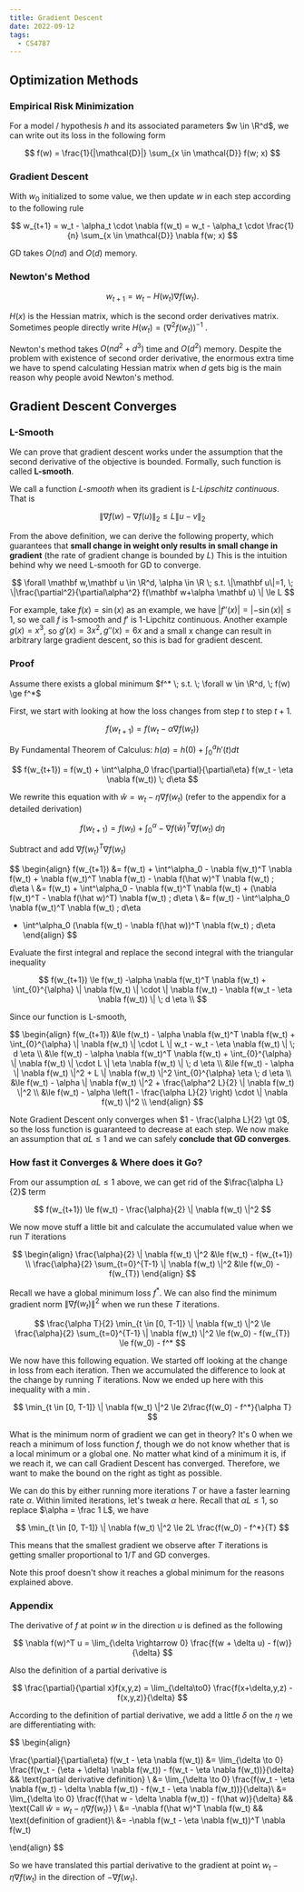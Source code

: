 ```yaml
---
title: Gradient Descent
date: 2022-09-12
tags:
  - CS4787
---
```


## Optimization Methods

### Empirical Risk Minimization

For a model / hypothesis $h$ and its associated parameters $w \in \R^d$, we can write out its loss in the following form

$$
f(w) = \frac{1}{|\mathcal{D}|} \sum_{x \in \mathcal{D}} f(w; x)
$$

### Gradient Descent

With $w_0$ initialized to some value, we then update $w$ in each step according to the following rule

$$
w_{t+1} = w_t - \alpha_t \cdot \nabla f(w_t) = w_t - \alpha_t \cdot \frac{1}{n} \sum_{x \in \mathcal{D}} \nabla f(w; x)
$$

GD takes $O(nd)$ and $O(d)$ memory.

### Newton's Method

$$
w_{t+1} = w_t -  H(w_t) \nabla f(w_t).
$$

$H(x)$ is the Hessian matrix, which is the second order derivatives matrix. Sometimes people directly write $H(w_t) = \left( \nabla^2 f(w_t) \right)^{-1}$ .

Newton's method takes $O(nd^2 + d^3)$ time and $O(d^2)$ memory. Despite the problem with existence of second order derivative, the enormous extra time we have to spend calculating Hessian matrix when $d$ gets big is the main reason why people avoid Newton's method.

## Gradient Descent Converges

### L-Smooth

We can prove that gradient descent works under the assumption that the second derivative of the objective is bounded. Formally, such function is called **L-smooth**.

We call a function _L-smooth_ when its gradient is _L-Lipschitz continuous_. That is

$$
\| \nabla f(w) - \nabla f(u) \|_2 \le L \| u-v \|_2
$$

From the above definition, we can derive the following property, which guarantees that **small change in weight only results in small change in gradient** (the rate of gradient change is bounded by $L$) This is the intuition behind why we need L-smooth for GD to converge.

$$
\forall \mathbf w,\mathbf u \in \R^d, \alpha \in \R \; s.t. \|\mathbf u\|=1, \; \|\frac{\partial^2}{\partial\alpha^2} f(\mathbf w+\alpha \mathbf u) \| \le L
$$

For example, take $f(x) = \sin(x)$ as an example, we have $|f''(x)| = |-\sin(x)| \le 1$, so we call $f$ is 1-smooth and $f'$ is 1-Lipchitz continuous. Another example $g(x) = x^3$, so $g'(x) = 3x^2, g''(x) = 6x$ and a small x change can result in arbitrary large gradient descent, so this is bad for gradient descent.

### Proof

Assume there exists a global minimum $f^* \; s.t. \; \forall w \in \R^d, \; f(w) \ge f^*$

First, we start with looking at how the loss changes from step $t$ to step $t+1$.

$$
f(w_{t+1}) = f(w_t - \alpha \nabla f(w_t))
$$

By Fundamental Theorem of Calculus: $h(a) = h(0) + \int^a_0 h'(t) dt$

$$
f(w_{t+1}) = f(w_t) + \int^\alpha_0 \frac{\partial}{\partial\eta} f(w_t - \eta \nabla f(w_t)) \; d\eta
$$

We rewrite this equation with $\hat w = w_t - \eta \nabla f(w_t)$ (refer to the appendix for a detailed derivation)

$$
f(w_{t+1}) = f(w_t) + \int^\alpha_0 -\nabla f(\hat w)^T \nabla f(w_t) \; d\eta
$$

Subtract and add $\nabla f(w_t)^T \nabla f(w_t)$

$$
\begin{align}
f(w_{t+1}) &= f(w_t) + \int^\alpha_0 - \nabla f(w_t)^T \nabla f(w_t) +  \nabla f(w_t)^T \nabla f(w_t) - \nabla f(\hat w)^T \nabla f(w_t) \; d\eta  \\
&= f(w_t) + \int^\alpha_0 - \nabla f(w_t)^T \nabla f(w_t) +  (\nabla f(w_t)^T - \nabla f(\hat w)^T)  \nabla f(w_t) \; d\eta \\
&= f(w_t) - \int^\alpha_0 \nabla f(w_t)^T \nabla f(w_t) \; d\eta
 + \int^\alpha_0  (\nabla f(w_t) - \nabla f(\hat w))^T  \nabla f(w_t) \; d\eta
\end{align}
$$

Evaluate the first integral and replace the second integral with the triangular inequality

$$
f(w_{t+1}) \le f(w_t) -\alpha \nabla f(w_t)^T \nabla f(w_t) + \int_{0}^{\alpha} \| \nabla f(w_t) \| \cdot \| \nabla f(w_t) - \nabla f(w_t - \eta \nabla f(w_t)) \| \; d \eta \\
$$

Since our function is L-smooth,

$$
\begin{align}
f(w_{t+1}) &\le f(w_t) - \alpha \nabla f(w_t)^T \nabla f(w_t) + \int_{0}^{\alpha} \| \nabla f(w_t) \| \cdot L \| w_t - w_t - \eta \nabla f(w_t) \| \; d \eta \\
&\le f(w_t) - \alpha \nabla f(w_t)^T \nabla f(w_t) + \int_{0}^{\alpha} \| \nabla f(w_t) \| \cdot L \| \eta \nabla f(w_t) \| \; d \eta \\
&\le f(w_t) - \alpha \| \nabla f(w_t) \|^2 + L \| \nabla f(w_t) \|^2 \int_{0}^{\alpha} \eta \; d \eta \\
&\le f(w_t) - \alpha \| \nabla f(w_t) \|^2 + \frac{\alpha^2 L}{2} \| \nabla f(w_t) \|^2 \\
&\le f(w_t) - \alpha \left(1 - \frac{\alpha L}{2}  \right) \cdot \| \nabla f(w_t) \|^2 \\
\end{align}
$$

Note Gradient Descent only converges when $1 - \frac{\alpha L}{2} \gt 0$, so the loss function is guaranteed to decrease at each step. We now make an assumption that $\alpha L \le 1$ and we can safely **conclude that GD converges**.

### How fast it Converges & Where does it Go?

From our assumption $\alpha L \le 1$ above, we can get rid of the $\frac{\alpha L}{2}$ term

$$
f(w_{t+1}) \le f(w_t) - \frac{\alpha}{2} \| \nabla f(w_t) \|^2
$$

We now move stuff a little bit and calculate the accumulated value when we run $T$ iterations

$$
\begin{align}
\frac{\alpha}{2} \| \nabla f(w_t) \|^2  &\le f(w_t) - f(w_{t+1}) \\
\frac{\alpha}{2} \sum_{t=0}^{T-1} \| \nabla f(w_t) \|^2 &\le f(w_0) - f(w_{T})
\end{align}
$$

Recall we have a global minimum loss $f^*$. We can also find the minimum gradient norm $\| \nabla f(w_t) \|^2$ when we run these $T$ iterations.

$$
\frac{\alpha T}{2} \min_{t \in [0, T-1]} \| \nabla f(w_t) \|^2
\le \frac{\alpha}{2} \sum_{t=0}^{T-1} \| \nabla f(w_t) \|^2
\le f(w_0) - f(w_{T})
\le f(w_0) - f^*
$$

We now have this following equation. We started off looking at the change in loss from each iteration. Then we accumulated the difference to look at the change by running $T$ iterations. Now we ended up here with this inequality with a $\min$.

$$
\min_{t \in [0, T-1]} \| \nabla f(w_t) \|^2  \le 2\frac{f(w_0) - f^*}{\alpha T}
$$

What is the minimum norm of gradient we can get in theory? It's 0 when we reach a minimum of loss function $f$, though we do not know whether that is a local minimum or a global one. No matter what kind of a minimum it is, if we reach it, we can call Gradient Descent has converged. Therefore, we want to make the bound on the right as tight as possible.

We can do this by either running more iterations $T$ or have a faster learning rate $\alpha$. Within limited iterations, let's tweak $\alpha$ here. Recall that $\alpha L \le 1$, so replace $\alpha = \frac 1  L$, we have

$$
\min_{t \in [0, T-1]} \| \nabla f(w_t) \|^2  \le 2L \frac{f(w_0) - f^*}{T}
$$

This means that the smallest gradient we observe after $T$ iterations is getting smaller proportional to $1/T$ and GD converges.

Note this proof doesn't show it reaches a global minimum for the reasons explained above.

### Appendix

The derivative of $f$ at point $w$ in the direction $u$ is defined as the following

$$
\nabla f(w)^T u = \lim_{\delta \rightarrow 0} \frac{f(w + \delta u) - f(w)}{\delta}
$$

Also the definition of a partial derivative is

$$
\frac{\partial}{\partial x}f(x,y,z) = \lim_{\delta\to0} \frac{f(x+\delta,y,z) - f(x,y,z)}{\delta}
$$

According to the definition of partial derivative, we add a little $\delta$ on the $\eta$ we are differentiating with:

$$
\begin{align}

\frac{\partial}{\partial\eta} f(w_t - \eta \nabla f(w_t))
&= \lim_{\delta \to 0} \frac{f(w_t - (\eta + \delta) \nabla f(w_t)) - f(w_t - \eta \nabla f(w_t))}{\delta} && \text{partial derivative definition} \\
&= \lim_{\delta \to 0} \frac{f(w_t - \eta \nabla f(w_t) - \delta \nabla f(w_t)) - f(w_t - \eta \nabla f(w_t))}{\delta}\\
&= \lim_{\delta \to 0} \frac{f(\hat w - \delta \nabla f(w_t)) - f(\hat w)}{\delta} && \text{Call $\hat w = w_t - \eta \nabla f(w_t)$} \\
&= -\nabla f(\hat w)^T \nabla f(w_t) && \text{definition of gradient}\\
&= -\nabla f(w_t - \eta \nabla f(w_t))^T \nabla f(w_t)

\end{align}
$$

So we have translated this partial derivative to the gradient at point $w_t - \eta \nabla f(w_t)$ in the direction of $-\nabla f(w_t)$.
